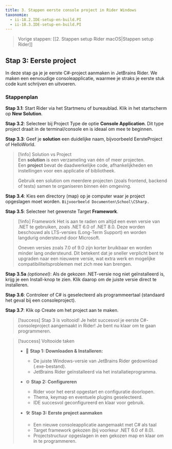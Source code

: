 ```yaml
---
title: 3. Stappen eerste console project in Rider Windows
taxonomie:
  - ii-18.2.IDE-setup-en-build.PI
  - ii-18.3.IDE-setup-en-build.PI
---
```


> Vorige stappen: [[2. Stappen setup Rider macOS|Stappen setup Rider]]

## Stap 3: Eerste project
In deze stap ga je je eerste C#-project aanmaken in JetBrains Rider. We maken een eenvoudige consoleapplicatie, waarmee je straks je eerste stuk code kunt schrijven en uitvoeren.

### Stappenplan

**Stap 3.1**: Start Rider via het Startmenu of bureaublad. Klik in het startscherm op **New Solution**.

**Stap 3.2**: Selecteer bij Project Type de optie **Console Application**. Dit type project draait in de terminal/console en is ideaal om mee te beginnen.

**Stap 3.3**: Geef je **solution** een duidelijke naam, bijvoorbeeld EersteProject of HelloWorld.

> [!info] Solution vs Project  
> Een **solution** is een verzameling van één of meer projecten.  
> Een **project** bevat de daadwerkelijke code, afhankelijkheden en instellingen voor een applicatie of bibliotheek.  
> 
> Gebruik een solution om meerdere projecten (zoals frontend, backend of tests) samen te organiseren binnen één omgeving.

**Stap 3.4**: Kies een directory (map) op je computer waar je project opgeslagen moet worden. `Bijvoorbeeld Documenten\School\CSharp.`

**Stap 3.5**: Selecteer het gewenste Target **Framework**.

> [!info] Framework
> Het is aan te raden om altijd een even versie van .NET te gebruiken, zoals .NET 6.0 of .NET 8.0. Deze worden beschouwd als LTS-versies (Long-Term Support) en worden langdurig ondersteund door Microsoft.
> 
> Oneven versies zoals 7.0 of 9.0 zijn korter bruikbaar en worden minder lang ondersteund. Dit betekent dat je sneller verplicht bent te upgraden naar een nieuwere versie, wat extra werk en mogelijke compatibiliteitsproblemen met zich mee kan brengen.

**Stap 3.5a** *(optioneel)*: Als de gekozen .NET-versie nog niet geïnstalleerd is, krijg je een Install-knop te zien. Klik daarop om de juiste versie direct te installeren.

**Stap 3.6**: Controleer of C# is geselecteerd als programmeertaal (standaard het geval bij een consoleproject).

**Stap 3.7**: Klik op Create om het project aan te maken.

> [!success] Stap 3 is voltooid!
> Je hebt succesvol je eerste C#-consoleproject aangemaakt in Rider! Je bent nu klaar om te gaan programmeren.

> [!success] Voltooide taken
> - 💾 **Stap 1: Downloaden & Installeren:**
>   - De juiste Windows-versie van JetBrains Rider gedownload (.exe-bestand).
>   - JetBrains Rider geïnstalleerd via het installatieprogramma.
>
> - ⚙️ **Stap 2: Configureren**
>   - Rider voor het eerst opgestart en configuratie doorlopen.
>   - Thema, keymap en eventuele plugins geselecteerd.
>   - IDE succesvol geconfigureerd en klaar voor gebruik.
> 
> - 🛠️ **Stap 3: Eerste project aanmaken**
>   - Een nieuwe consoleapplicatie aangemaakt met C# als taal
>   - Target framework gekozen (bij voorkeur .NET 6.0 of 8.0).
>   - Projectstructuur opgeslagen in een gekozen map en klaar om in te programmeren.